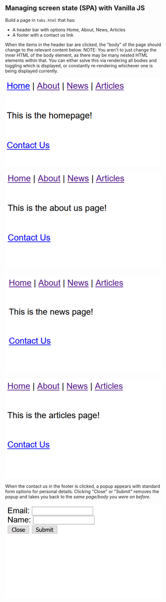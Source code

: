 ## Managing screen state (SPA) with Vanilla JS

Build a page in `tabs.html` that has:
 * A header bar with options Home, About, News, Articles
 * A footer with a contact us link

When the items in the header bar are clicked, the "body" of the page should change to the relevant content below. NOTE: You aren't to just change the inner HTML of the body element, as there may be many nested HTML elements within that. You can either solve this via rendering all bodies and toggling which is displayed, or constantly re-rendering whichever one is being displayed currently.

![](dom1.png)

![](dom2.PNG)

![](dom3.PNG)

![](dom4.PNG)

When the contact us in the footer is clicked, a popup appears with standard form options for personal details. Clicking "Close" or "Submit" removes the popup and takes you back to the *same page/body you were on before*.

![](dom5.PNG)
